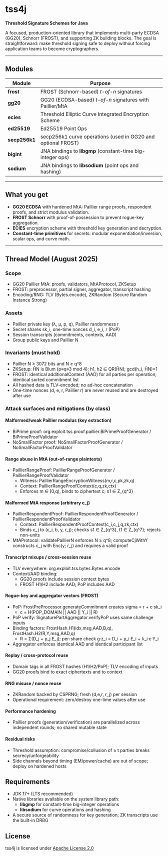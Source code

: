 # tss4j
**Threshold Signature Schemes for Java**

A focused, production-oriented library that implements multi-party ECDSA (GG20), Schnorr (FROST), and supporting ZK building blocks. The goal is straightforward: make threshold signing safe to deploy without forcing application teams to become cryptographers.

---

## Modules

| Module        | Purpose                                                      |
|---------------|--------------------------------------------------------------|
| **frost**     | FROST (Schnorr-based) *t-of-n* signatures                    |
| **gg20**      | GG20 (ECDSA-based) *t-of-n* signatures with Paillier/MtA     |
| **ecies**     | Threshold Elliptic Curve Integrated Encryption Scheme        |
| **ed25519**   | Ed25519 Point Ops                                            |
| **secp256k1** | secp256k1 curve operations (used in GG20 and optional FROST) |
| **bigint**    | JNA bindings to **libgmp** (constant-time big-integer ops)   |
| **sodium**    | JNA bindings to **libsodium** (point ops and hashing)        |

---

## What you get

- **GG20 ECDSA** with hardened MtA: Paillier range proofs, respondent proofs,  and strict modulus validation.
- **FROST Schnorr** with proof-of-possession to prevent rogue-key aggregation.
- **ECIES** encryption scheme with threshold key generation and decryption.
- **Constant-time primitives** for secrets: modular exponentiation/inversion, scalar ops, and curve math.

---
## Thread Model (August 2025)

### Scope
- GG20 Paillier MtA: proofs, validators, MtAProtocol, ZKSetup
- FROST: preprocessor, partial signer, aggregator, transcript hashing
- Encoding/RNG: TLV (Bytes.encode), ZKRandom (Secure Random Instance Strong)

### Assets
- Paillier private key (λ, μ, p, q), Paillier randomness r
- Secret shares sk_i, one-time nonces d_i, e_i, r (PoP)
- Session transcripts (commitments, contexts, AAD)
- Group public keys and Paillier N

### Invariants (must hold)
- Paillier N ≥ 3072 bits and N ≥ q^8
- ZKSetup: ĤN is Blum (p≡q≡3 mod 4); h1, h2 ∈ QR(ĤN); gcd(h_i, ĤN)=1
- FROST: identical additionalContext (AAD) for all parties per operation; identical sorted commitment list
- All hashed data is TLV-encoded; no ad-hoc concatenation
- One-time nonces (d, e, r, Paillier r) are never reused and are destroyed after use

### Attack surfaces and mitigations (by class)

#### Malformed/weak Paillier modulus (key extraction)
  - BiPrime proof: org.exploit.tss.proof.paillier.BiPrimeProofGenerator / BiPrimeProofValidator
  - NoSmallFactor proof: NoSmallFactorProofGenerator / NoSmallFactorProofValidator

#### Range abuse in MtA (out-of-range plaintexts)
  - PaillierRangeProof: PaillierRangeProofGenerator / PaillierRangeProofValidator
    * Witness: PaillierRangeEncryptionWitness(m,r,c,pk,zk,q)
    * Context: PaillierRangeProofContext(c,q,zk,ctx)
    * Enforces m ∈ [0,q), binds to ciphertext c; s1 ∈ Z_{q^3}

#### Malformed MtA response (arbitrary c_j)
  - PaillierRespondentProof: PaillierRespondentProofGenerator / PaillierRespondentProofValidator
    * Context: PaillierRespondentProofContext(c_i,c_j,q,zk,ctx)
    * Binds c_j to (c_i, b, y, r_j); checks s1 ∈ Z_{q^3}, t1 ∈ Z_{q^7}; rejects non-units
  - MtAProtocol: validatePaillierN enforces N ≥ q^8; computeCjWithY constructs c_j with Enc(y; r_j) and requires a valid proof

#### Transcript mixups / cross-session reuse
  - TLV everywhere: org.exploit.tss.bytes.Bytes.encode
  - Context/AAD binding:
    * GG20 proofs include session context bytes
    * FROST H1/H2 include AAD; PoP includes AAD

#### Rogue-key and aggregator vectors (FROST)
  - PoP: FrostPreProcessor.generateCommitment creates sigma = r + c·sk_i
    * c = H(POP_DOMAIN || AAD || Y_i || R)
  - PoP verify: SignaturePartAggregator.verifyPoP uses same challenge inputs
  - Binding factors: FrostHash.H1(idx,msg,AAD,B,q), FrostHash.H2(R,Y,msg,AAD,q)
    * R = Σ(D_j + ρ_j E_j); per-share check g·z_i = D_i + ρ_i E_i + λ_i·c·Y_i
  - Aggregator enforces identical AAD and identical participant list

#### Replay / cross-protocol reuse
  - Domain tags in all FROST hashes (H1/H2/PoP); TLV encoding of inputs
  - GG20 proofs bind to exact ciphertexts and to context

#### RNG misuse / nonce reuse
  - ZKRandom backed by CSPRNG; fresh (d,e,r, r_j) per session
  - Operational requirement: zero/destroy one-time values after use

#### Performance hardening
- Paillier proofs (generation/verification) are parallelized across independent rounds; no shared mutable state

#### Residual risks
- Threshold assumption: compromise/collusion of ≥ t parties breaks secrecy/unforgeability
- Side channels beyond timing (EM/power/cache) are out of scope; deploy on hardened hosts

## Requirements

- JDK 17+ (LTS recommended)
- Native libraries available on the system library path:
    - **libgmp** for constant-time big-integer operations
    - **libsodium** for curve operations and hashing
- A secure source of randomness for key generation; ZK transcripts use the built-in DRBG

## License

tss4j is licensed under [Apache License 2.0](LICENSE)